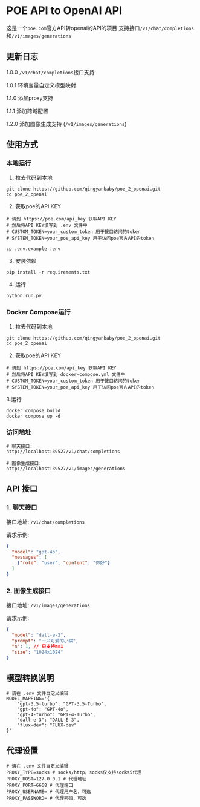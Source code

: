 # POE API to OpenAI API
这是一个`poe.com`官方API转openai的API的项目
支持接口`/v1/chat/completions`和`/v1/images/generations`

## 更新日志
1.0.0  `/v1/chat/completions`接口支持

1.0.1  环境变量自定义模型映射

1.1.0  添加proxy支持

1.1.1  添加跨域配置

1.2.0  添加图像生成支持 (`/v1/images/generations`)

## 使用方式
### 本地运行

1. 拉去代码到本地
```shell
git clone https://github.com/qingyanbaby/poe_2_openai.git
cd poe_2_openai
```

2. 获取poe的API KEY
```shell
# 请到 https://poe.com/api_key 获取API KEY
# 然后将API KEY填写到 .env 文件中
# CUSTOM_TOKEN=your_custom_token 用于接口访问的token
# SYSTEM_TOKEN=your_poe_api_key 用于访问poe官方API的token

cp .env.example .env
```

3. 安装依赖
```shell
pip install -r requirements.txt
```

4. 运行
```shell
python run.py
```

### Docker Compose运行

1. 拉去代码到本地
```shell
git clone https://github.com/qingyanbaby/poe_2_openai.git
cd poe_2_openai
```

2. 获取poe的API KEY
```shell
# 请到 https://poe.com/api_key 获取API KEY
# 然后将API KEY填写到 docker-compose.yml 文件中
# CUSTOM_TOKEN=your_custom_token 用于接口访问的token
# SYSTEM_TOKEN=your_poe_api_key 用于访问poe官方API的token
```

3.运行
```shell
docker compose build
docker compose up -d
```

### 访问地址
```shell
# 聊天接口:
http://localhost:39527/v1/chat/completions

# 图像生成接口:
http://localhost:39527/v1/images/generations
```

## API 接口

### 1. 聊天接口
接口地址: `/v1/chat/completions`

请求示例:
```json
{
  "model": "gpt-4o",
  "messages": [
    {"role": "user", "content": "你好"}
  ]
}
```

### 2. 图像生成接口
接口地址: `/v1/images/generations`

请求示例:
```json
{
  "model": "dall-e-3",
  "prompt": "一只可爱的小猫",
  "n": 1, // 只支持n=1
  "size": "1024x1024"
}
```

## 模型转换说明
```shell
# 请在 .env 文件自定义编辑
MODEL_MAPPING='{
    "gpt-3.5-turbo": "GPT-3.5-Turbo",
    "gpt-4o": "GPT-4o",
    "gpt-4-turbo": "GPT-4-Turbo",
    "dall-e-3": "DALL-E-3",
    "flux-dev": "FLUX-dev"
}'
```

## 代理设置
```shell
# 请在 .env 文件自定义编辑
PROXY_TYPE=socks # socks/http，socks仅支持socks5代理
PROXY_HOST=127.0.0.1 # 代理地址
PROXY_PORT=6668 # 代理端口
PROXY_USERNAME= # 代理用户名，可选
PROXY_PASSWORD= # 代理密码，可选
```